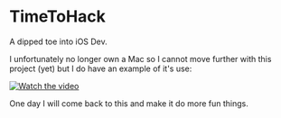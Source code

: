 # TimeToHack
A dipped toe into iOS Dev.

I unfortunately no longer own a Mac so I cannot move further with this project (yet) but I do have an example of it's use:

[![Watch the video](https://i.ytimg.com/vi/-lD37lvFRiY/oar2.jpg?sqp=-oaymwEdCJUDENAFSFWQAgHyq4qpAwwIARUAAIhCcAHAAQY=&rs=AOn4CLBrDdjpBXP_IuH_pQA6sSZ-k36MVQ)]([https://raw.githubusercontent.com/username/repository/branch/path/to/video.mp4](https://youtube.com/shorts/-lD37lvFRiY?si=G9wZqJes2bhGVKw9))

One day I will come back to this and make it do more fun things.
